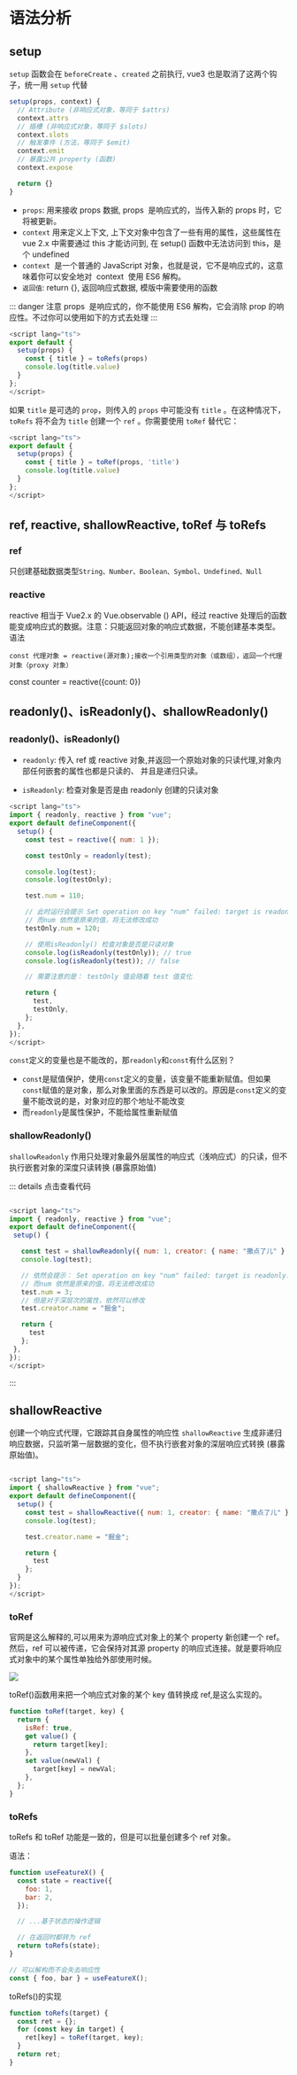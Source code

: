 # 语法分析

## setup

`setup` 函数会在 `beforeCreate` 、`created` 之前执行, vue3 也是取消了这两个钩子，统一用 `setup` 代替

```js
setup(props, context) {
  // Attribute (非响应式对象，等同于 $attrs)
  context.attrs
  // 插槽 (非响应式对象，等同于 $slots)
  context.slots
  // 触发事件 (方法，等同于 $emit)
  context.emit
  // 暴露公共 property (函数)
  context.expose

  return {}
}
```

- `props`: 用来接收 props 数据, props  是响应式的，当传入新的 props 时，它将被更新。
- `context` 用来定义上下文, 上下文对象中包含了一些有用的属性，这些属性在 vue 2.x 中需要通过 this 才能访问到, 在 setup() 函数中无法访问到 this，是个 undefined
- `context`  是一个普通的 JavaScript 对象，也就是说，它不是响应式的，这意味着你可以安全地对  context  使用 ES6 解构。
- `返回值`: return {}, 返回响应式数据, 模版中需要使用的函数

::: danger 注意
props  是响应式的，你不能使用 ES6 解构，它会消除 prop 的响应性。不过你可以使用如下的方式去处理
:::

```js
<script lang="ts">
export default {
  setup(props) {
    const { title } = toRefs(props)
    console.log(title.value)
  }
};
</script>
```

如果 `title` 是可选的 `prop`，则传入的 `props` 中可能没有 `title` 。在这种情况下，`toRefs` 将不会为 `title` 创建一个 `ref` 。你需要使用 `toRef` 替代它：

```js
<script lang="ts">
export default {
  setup(props) {
    const { title } = toRef(props, 'title')
    console.log(title.value)
  }
};
</script>
```

## ref, reactive, shallowReactive, toRef 与 toRefs

### ref

只创建基础数据类型`String、Number、Boolean、Symbol、Undefined、Null`

### reactive

reactive 相当于 Vue2.x 的 Vue.observable () API，经过 reactive 处理后的函数能变成响应式的数据。注意：只能返回对象的响应式数据，不能创建基本类型。 语法

`const 代理对象 = reactive(源对象);接收一个引用类型的对象（或数组），返回一个代理对象（proxy 对象）`

const counter = reactive({count: 0})

## readonly()、isReadonly()、shallowReadonly()

### readonly()、isReadonly()

- `readonly`: 传入 ref 或 reactive 对象,并返回一个原始对象的只读代理,对象内部任何嵌套的属性也都是只读的、 并且是递归只读。

- `isReadonly`: 检查对象是否是由 readonly 创建的只读对象

```js
<script lang="ts">
import { readonly, reactive } from "vue";
export default defineComponent({
  setup() {
    const test = reactive({ num: 1 });

    const testOnly = readonly(test);

    console.log(test);
    console.log(testOnly);

    test.num = 110;

    // 此时运行会提示 Set operation on key "num" failed: target is readonly.
    // 而num 依然是原来的值，将无法修改成功
    testOnly.num = 120;

    // 使用isReadonly() 检查对象是否是只读对象
    console.log(isReadonly(testOnly)); // true
    console.log(isReadonly(test)); // false

    // 需要注意的是： testOnly 值会随着 test 值变化

    return {
      test,
      testOnly,
    };
  },
});
</script>

```

`const`定义的变量也是不能改的，那`readonly`和`const`有什么区别？

- `const`是赋值保护，使用`const`定义的变量，该变量不能重新赋值。但如果`const`赋值的是对象，那么对象里面的东西是可以改的。原因是`const`定义的变量不能改说的是，对象对应的那个地址不能改变
- 而`readonly`是属性保护，不能给属性重新赋值

### shallowReadonly()

`shallowReadonly` 作用只处理对象最外层属性的响应式（浅响应式）的只读，但不执行嵌套对象的深度只读转换 (暴露原始值)

::: details 点击查看代码

```js

<script lang="ts">
import { readonly, reactive } from "vue";
export default defineComponent({
 setup() {

   const test = shallowReadonly({ num: 1, creator: { name: "撒点了儿" } });
   console.log(test);

   // 依然会提示： Set operation on key "num" failed: target is readonly.
   // 而num 依然是原来的值，将无法修改成功
   test.num = 3;
   // 但是对于深层次的属性，依然可以修改
   test.creator.name = "掘金";

   return {
     test
   };
 },
});
</script>

```

:::

## shallowReactive

创建一个响应式代理，它跟踪其自身属性的响应性 `shallowReactive` 生成非递归响应数据，只监听第一层数据的变化，但不执行嵌套对象的深层响应式转换 (暴露原始值)。

```js

<script lang="ts">
import { shallowReactive } from "vue";
export default defineComponent({
  setup() {
    const test = shallowReactive({ num: 1, creator: { name: "撒点了儿" } });
    console.log(test);

    test.creator.name = "掘金";

    return {
      test
    };
  }
});
</script>

```

### toRef

官网是这么解释的,可以用来为源响应式对象上的某个 property 新创建一个 ref。然后，ref 可以被传递，它会保持对其源 property 的响应式连接。就是要将响应式对象中的某个属性单独给外部使用时候。

<img src="https://p9-juejin.byteimg.com/tos-cn-i-k3u1fbpfcp/b8e7b1d8da5d41e3ae79808c9769409b~tplv-k3u1fbpfcp-zoom-in-crop-mark:3024:0:0:0.awebp?">

toRef()函数用来把一个响应式对象的某个 key 值转换成 ref,是这么实现的。

```js
function toRef(target, key) {
  return {
    isRef: true,
    get value() {
      return target[key];
    },
    set value(newVal) {
      target[key] = newVal;
    },
  };
}
```

### toRefs

toRefs 和 toRef 功能是一致的，但是可以批量创建多个 ref 对象。

语法：

```js
function useFeatureX() {
  const state = reactive({
    foo: 1,
    bar: 2,
  });

  // ...基于状态的操作逻辑

  // 在返回时都转为 ref
  return toRefs(state);
}

// 可以解构而不会失去响应性
const { foo, bar } = useFeatureX();
```

toRefs()的实现

```js
function toRefs(target) {
  const ret = {};
  for (const key in target) {
    ret[key] = toRef(target, key);
  }
  return ret;
}
```
